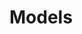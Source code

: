 [#references:start]: <> ({ "template": "models" })
[#references:start]: <> ({ "template": "models" })
# Models
[#references:end]: <> ({})
[#references:end]: <> ({})
